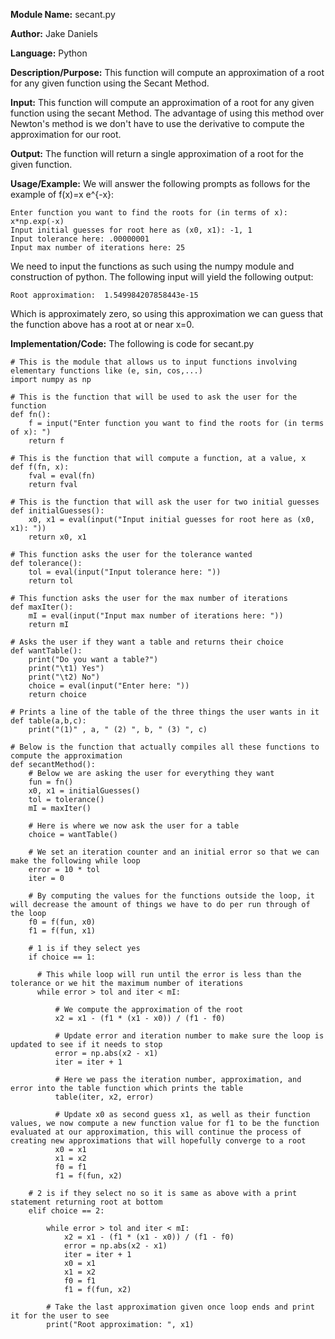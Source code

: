 **Module Name:** secant.py

**Author:** Jake Daniels

**Language:** Python

**Description/Purpose:** This function will compute an approximation of a root for any given function using the Secant Method.

**Input:** This function will compute an approximation of a root for any given function using the secant Method. The advantage 
of using this method over Newton's method is we don't have to use the derivative to compute the approximation for our root.

**Output:** The function will return a single approximation of a root for the given function.

**Usage/Example:** We will answer the following prompts as follows for the example of f(x)=x e^{-x}:

    Enter function you want to find the roots for (in terms of x): x*np.exp(-x)
    Input initial guesses for root here as (x0, x1): -1, 1
    Input tolerance here: .00000001
    Input max number of iterations here: 25

We need to input the functions as such using the numpy module and construction of python. The following input will yield 
the following output:

    Root approximation:  1.549984207858443e-15
  
Which is approximately zero, so using this approximation we can guess that the function above has a root at or near x=0.

**Implementation/Code:** The following is code for secant.py

    # This is the module that allows us to input functions involving elementary functions like (e, sin, cos,...)
    import numpy as np

    # This is the function that will be used to ask the user for the function
    def fn():
        f = input("Enter function you want to find the roots for (in terms of x): ")
        return f

    # This is the function that will compute a function, at a value, x
    def f(fn, x):
        fval = eval(fn)
        return fval

    # This is the function that will ask the user for two initial guesses
    def initialGuesses():
        x0, x1 = eval(input("Input initial guesses for root here as (x0, x1): "))
        return x0, x1

    # This function asks the user for the tolerance wanted
    def tolerance():
        tol = eval(input("Input tolerance here: "))
        return tol

    # This function asks the user for the max number of iterations
    def maxIter():
        mI = eval(input("Input max number of iterations here: "))
        return mI

    # Asks the user if they want a table and returns their choice
    def wantTable():
        print("Do you want a table?")
        print("\t1) Yes")
        print("\t2) No")
        choice = eval(input("Enter here: "))
        return choice

    # Prints a line of the table of the three things the user wants in it
    def table(a,b,c):
        print("(1)" , a, " (2) ", b, " (3) ", c)

    # Below is the function that actually compiles all these functions to compute the approximation
    def secantMethod():
        # Below we are asking the user for everything they want
        fun = fn()
        x0, x1 = initialGuesses()
        tol = tolerance()
        mI = maxIter()

        # Here is where we now ask the user for a table
        choice = wantTable()

        # We set an iteration counter and an initial error so that we can make the following while loop
        error = 10 * tol
        iter = 0

        # By computing the values for the functions outside the loop, it will decrease the amount of things we have to do per run through of the loop
        f0 = f(fun, x0)
        f1 = f(fun, x1)

        # 1 is if they select yes
        if choice == 1:

          # This while loop will run until the error is less than the tolerance or we hit the maximum number of iterations
          while error > tol and iter < mI:

              # We compute the approximation of the root
              x2 = x1 - (f1 * (x1 - x0)) / (f1 - f0)

              # Update error and iteration number to make sure the loop is updated to see if it needs to stop
              error = np.abs(x2 - x1)
              iter = iter + 1

              # Here we pass the iteration number, approximation, and error into the table function which prints the table
              table(iter, x2, error)

              # Update x0 as second guess x1, as well as their function values, we now compute a new function value for f1 to be the function evaluated at our approximation, this will continue the process of creating new approximations that will hopefully converge to a root
              x0 = x1
              x1 = x2
              f0 = f1
              f1 = f(fun, x2)

        # 2 is if they select no so it is same as above with a print statement returning root at bottom
        elif choice == 2:

            while error > tol and iter < mI:
                x2 = x1 - (f1 * (x1 - x0)) / (f1 - f0)
                error = np.abs(x2 - x1)
                iter = iter + 1
                x0 = x1
                x1 = x2
                f0 = f1
                f1 = f(fun, x2)

            # Take the last approximation given once loop ends and print it for the user to see
            print("Root approximation: ", x1)
